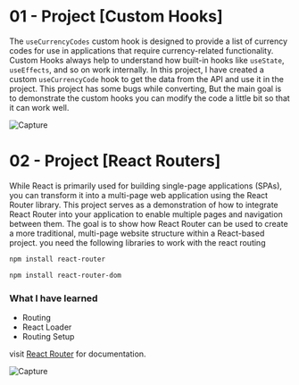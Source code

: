 # 01 - Project [Custom Hooks]

The `useCurrencyCodes` custom hook is designed to provide a list of currency codes for use in applications that require currency-related functionality.
Custom Hooks always help to understand how built-in hooks like `useState`, `useEffects`, and so on work internally. In this project, I have created a custom `useCurrencyCode`
hook to get the data from the API and use it in the project.
This project has some bugs while converting, But the main goal is to demonstrate the custom hooks you can modify the code a little bit so that it can work well.

![Capture](https://github.com/shoyeabaslam/React-Projects-Practice/assets/118368907/c76ce0e6-69ca-4f27-a650-82626a6bcb49)

# 02 - Project [React Routers]

While React is primarily used for building single-page applications (SPAs), you can transform it into a multi-page web application using the React Router library. 
This project serves as a demonstration of how to integrate React Router into your application to enable multiple pages and navigation between them. 
The goal is to show how React Router can be used to create a more traditional, multi-page website structure within a React-based project.
you need the following libraries to work with the react routing

```bash
npm install react-router
```
```bash
npm install react-router-dom
```

### What I have learned
- Routing
- React Loader
- Routing Setup
  
visit [React Router](https://reactrouter.com/en/main) for documentation.


![Capture](https://github.com/shoyeabaslam/React-Projects-Practice/assets/118368907/dc3ef413-bea5-43b1-a9ff-0415ab43581e)



